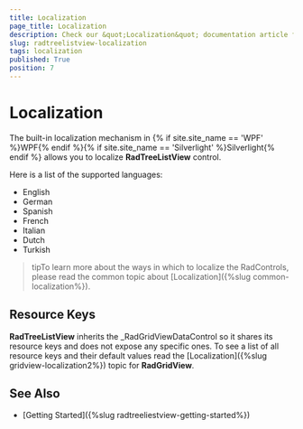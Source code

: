 ```yaml
---
title: Localization
page_title: Localization
description: Check our &quot;Localization&quot; documentation article for the RadTreeListView WPF control.
slug: radtreelistview-localization
tags: localization
published: True
position: 7
---
```


# Localization

The built-in localization mechanism in {% if site.site_name == 'WPF' %}WPF{% endif %}{% if site.site_name == 'Silverlight' %}Silverlight{% endif %} allows you to localize __RadTreeListView__ control.      

Here is a list of the supported languages:
      
* English            
* German          
* Spanish           
* French
* Italian              
* Dutch             
* Turkish

>tipTo learn more about the ways in which to localize the RadControls, please read the common topic about [Localization]({%slug common-localization%}).

## Resource Keys

__RadTreeListView__ inherits the _RadGridViewDataControl so it shares its resource keys and does not expose any specific ones. To see a list of all resource keys and their default values read the [Localization]({%slug gridview-localization2%}) topic for __RadGridView__.

## See Also

 * [Getting Started]({%slug radtreeliestview-getting-started%})
